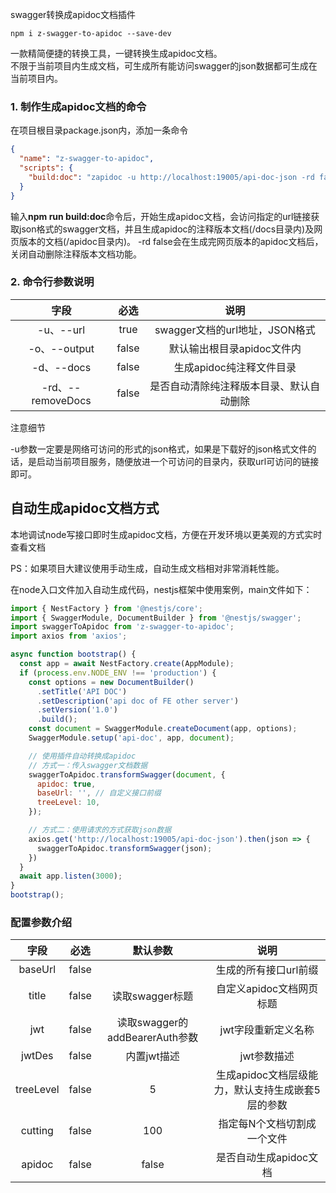 swagger转换成apidoc文档插件

```
npm i z-swagger-to-apidoc --save-dev
```

一款精简便捷的转换工具，一键转换生成apidoc文档。<br>
不限于当前项目内生成文档，可生成所有能访问swagger的json数据都可生成在当前项目内。<br>


### 1. 制作生成apidoc文档的命令

在项目根目录package.json内，添加一条命令
```json
{
  "name": "z-swagger-to-apidoc",
  "scripts": {
    "build:doc": "zapidoc -u http://localhost:19005/api-doc-json -rd false",
  }
}
```

输入**npm run build:doc**命令后，开始生成apidoc文档，会访问指定的url链接获取json格式的swagger文档，并且生成apidoc的注释版本文档(/docs目录内)及网页版本的文档(/apidoc目录内)。
-rd false会在生成完网页版本的apidoc文档后，关闭自动删除注释版本文档功能。


### 2. 命令行参数说明

|       字段        | 必选  |                   说明                   |
| :---------------: | :---: | :--------------------------------------: |
|     -u、--url     | true  |      swagger文档的url地址，JSON格式      |
|   -o、--output    | false |        默认输出根目录apidoc文件内        |
|    -d、--docs     | false |         生成apidoc纯注释文件目录         |
| -rd、--removeDocs | false | 是否自动清除纯注释版本目录、默认自动删除 |



注意细节

-u参数一定要是网络可访问的形式的json格式，如果是下载好的json格式文件的话，是启动当前项目服务，随便放进一个可访问的目录内，获取url可访问的链接即可。


## 自动生成apidoc文档方式

本地调试node写接口即时生成apidoc文档，方便在开发环境以更美观的方式实时查看文档<br>

PS：如果项目大建议使用手动生成，自动生成文档相对非常消耗性能。<br>

在node入口文件加入自动生成代码，nestjs框架中使用案例，main文件如下：<br>

```js
import { NestFactory } from '@nestjs/core';
import { SwaggerModule, DocumentBuilder } from '@nestjs/swagger';
import swaggerToApidoc from 'z-swagger-to-apidoc';
import axios from 'axios';

async function bootstrap() {
  const app = await NestFactory.create(AppModule);
  if (process.env.NODE_ENV !== 'production') {
    const options = new DocumentBuilder()
      .setTitle('API DOC')
      .setDescription('api doc of FE other server')
      .setVersion('1.0')
      .build();
    const document = SwaggerModule.createDocument(app, options);
    SwaggerModule.setup('api-doc', app, document);

    // 使用插件自动转换成apidoc
    // 方式一：传入swagger文档数据
    swaggerToApidoc.transformSwagger(document, {
      apidoc: true,
      baseUrl: '', // 自定义接口前缀
      treeLevel: 10,
    });

    // 方式二：使用请求的方式获取json数据
    axios.get('http://localhost:19005/api-doc-json').then(json => {
      swaggerToApidoc.transformSwagger(json);
    })
  }
  await app.listen(3000);
}
bootstrap();

```


### 配置参数介绍

|   字段    | 必选  |            默认参数            |                       说明                        |
| :-------: | :---: | :----------------------------: | :-----------------------------------------------: |
|  baseUrl  | false |                                |               生成的所有接口url前缀               |
|   title   | false |        读取swagger标题         |             自定义apidoc文档网页标题              |
|    jwt    | false | 读取swagger的addBearerAuth参数 |                jwt字段重新定义名称                |
|  jwtDes   | false |          内置jwt描述           |                    jwt参数描述                    |
| treeLevel | false |               5                | 生成apidoc文档层级能力，默认支持生成嵌套5层的参数 |
|  cutting  | false |              100               |            指定每N个文档切割成一个文件            |
|  apidoc   | false |             false              |              是否自动生成apidoc文档               |

